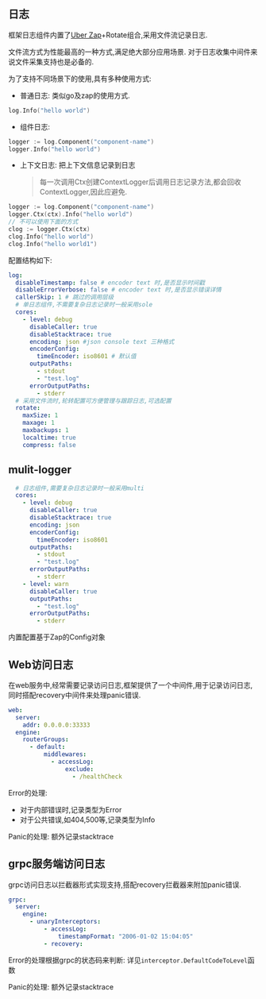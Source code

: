 ## 日志

框架日志组件内置了[Uber Zap](http://go.uber.org/zap)+Rotate组合,采用文件流记录日志.

文件流方式为性能最高的一种方式,满足绝大部分应用场景. 对于日志收集中间件来说文件采集支持也是必备的.

为了支持不同场景下的使用,具有多种使用方式:

- 普通日志: 类似go及zap的使用方式.
```go
log.Info("hello world")
```
- 组件日志: 
```go
logger := log.Component("component-name")
logger.Info("hello world")
```
- 上下文日志: 把上下文信息记录到日志
  > 每一次调用Ctx创建ContextLogger后调用日志记录方法,都会回收ContextLogger,因此应避免.
```go
logger := log.Component("component-name")
logger.Ctx(ctx).Info("hello world")
// 不可以使用下面的方式
clog := logger.Ctx(ctx)
clog.Info("hello world")
clog.Info("hello world1")
``` 
  

配置结构如下:

```yaml
log:
  disableTimestamp: false # encoder text 时,是否显示时间戳
  disableErrorVerbose: false # encoder text 时,是否显示错误详情
  callerSkip: 1 # 跳过的调用层级
  # 单日志组件,不需要复杂日志记录时一般采用sole
  cores:
    - level: debug
      disableCaller: true
      disableStacktrace: true
      encoding: json #json console text 三种格式
      encoderConfig:
        timeEncoder: iso8601 # 默认值
      outputPaths:
        - stdout
        - "test.log"
      errorOutputPaths:
        - stderr
  # 采用文件流时,轮转配置可方便管理与跟踪日志,可选配置
  rotate:
    maxSize: 1
    maxage: 1
    maxbackups: 1
    localtime: true
    compress: false
```
## mulit-logger

```yaml
  # 日志组件,需要复杂日志记录时一般采用multi
  cores:
    - level: debug 
      disableCaller: true
      disableStacktrace: true
      encoding: json
      encoderConfig:
        timeEncoder: iso8601
      outputPaths:
        - stdout
        - "test.log"
      errorOutputPaths:
        - stderr
    - level: warn 
      disableCaller: true
      outputPaths: 
        - "test.log"
      errorOutputPaths:
        - stderr
```
内置配置基于Zap的Config对象

## Web访问日志

在web服务中,经常需要记录访问日志,框架提供了一个中间件,用于记录访问日志,同时搭配recovery中间件来处理panic错误.

```yaml
web:
  server:
    addr: 0.0.0.0:33333
  engine:
    routerGroups:
      - default:
          middlewares:
            - accessLog:
                exclude:
                  - /healthCheck
```

Error的处理: 
  - 对于内部错误时,记录类型为Error
  - 对于公共错误,如404,500等,记录类型为Info

Panic的处理: 额外记录stacktrace

## grpc服务端访问日志

grpc访问日志以拦截器形式实现支持,搭配recovery拦截器来附加panic错误.

```yaml
grpc:
  server:
    engine:
      - unaryInterceptors:
          - accessLog:
              timestampFormat: "2006-01-02 15:04:05"
          - recovery:
```

Error的处理根据grpc的状态码来判断: 详见`interceptor.DefaultCodeToLevel`函数

Panic的处理: 额外记录stacktrace
